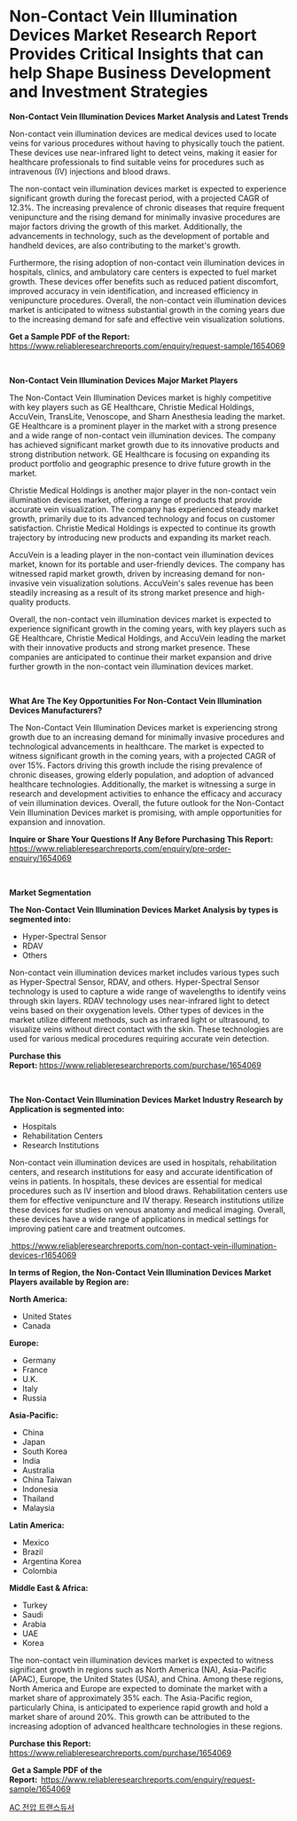 <p><h1>Non-Contact Vein Illumination Devices Market Research Report Provides Critical Insights that can help Shape Business Development and Investment Strategies</h1></p><p><strong>Non-Contact Vein Illumination Devices Market Analysis and Latest Trends</strong></p>
<p><p>Non-contact vein illumination devices are medical devices used to locate veins for various procedures without having to physically touch the patient. These devices use near-infrared light to detect veins, making it easier for healthcare professionals to find suitable veins for procedures such as intravenous (IV) injections and blood draws.</p><p>The non-contact vein illumination devices market is expected to experience significant growth during the forecast period, with a projected CAGR of 12.3%. The increasing prevalence of chronic diseases that require frequent venipuncture and the rising demand for minimally invasive procedures are major factors driving the growth of this market. Additionally, the advancements in technology, such as the development of portable and handheld devices, are also contributing to the market's growth.</p><p>Furthermore, the rising adoption of non-contact vein illumination devices in hospitals, clinics, and ambulatory care centers is expected to fuel market growth. These devices offer benefits such as reduced patient discomfort, improved accuracy in vein identification, and increased efficiency in venipuncture procedures. Overall, the non-contact vein illumination devices market is anticipated to witness substantial growth in the coming years due to the increasing demand for safe and effective vein visualization solutions.</p></p>
<p><strong>Get a Sample PDF of the Report:&nbsp;</strong> <a href="https://www.reliableresearchreports.com/enquiry/request-sample/1654069">https://www.reliableresearchreports.com/enquiry/request-sample/1654069</a></p>
<p>&nbsp;</p>
<p><strong>Non-Contact Vein Illumination Devices Major Market Players</strong></p>
<p><p>The Non-Contact Vein Illumination Devices market is highly competitive with key players such as GE Healthcare, Christie Medical Holdings, AccuVein, TransLite, Venoscope, and Sharn Anesthesia leading the market. GE Healthcare is a prominent player in the market with a strong presence and a wide range of non-contact vein illumination devices. The company has achieved significant market growth due to its innovative products and strong distribution network. GE Healthcare is focusing on expanding its product portfolio and geographic presence to drive future growth in the market.</p><p>Christie Medical Holdings is another major player in the non-contact vein illumination devices market, offering a range of products that provide accurate vein visualization. The company has experienced steady market growth, primarily due to its advanced technology and focus on customer satisfaction. Christie Medical Holdings is expected to continue its growth trajectory by introducing new products and expanding its market reach.</p><p>AccuVein is a leading player in the non-contact vein illumination devices market, known for its portable and user-friendly devices. The company has witnessed rapid market growth, driven by increasing demand for non-invasive vein visualization solutions. AccuVein's sales revenue has been steadily increasing as a result of its strong market presence and high-quality products.</p><p>Overall, the non-contact vein illumination devices market is expected to experience significant growth in the coming years, with key players such as GE Healthcare, Christie Medical Holdings, and AccuVein leading the market with their innovative products and strong market presence. These companies are anticipated to continue their market expansion and drive further growth in the non-contact vein illumination devices market.</p></p>
<p>&nbsp;</p>
<p><strong>What Are The Key Opportunities For Non-Contact Vein Illumination Devices Manufacturers?</strong></p>
<p><p>The Non-Contact Vein Illumination Devices market is experiencing strong growth due to an increasing demand for minimally invasive procedures and technological advancements in healthcare. The market is expected to witness significant growth in the coming years, with a projected CAGR of over 15%. Factors driving this growth include the rising prevalence of chronic diseases, growing elderly population, and adoption of advanced healthcare technologies. Additionally, the market is witnessing a surge in research and development activities to enhance the efficacy and accuracy of vein illumination devices. Overall, the future outlook for the Non-Contact Vein Illumination Devices market is promising, with ample opportunities for expansion and innovation.</p></p>
<p><strong>Inquire or Share Your Questions If Any Before Purchasing This Report:</strong> <a href="https://www.reliableresearchreports.com/enquiry/pre-order-enquiry/1654069">https://www.reliableresearchreports.com/enquiry/pre-order-enquiry/1654069</a></p>
<p>&nbsp;</p>
<p><strong>Market Segmentation</strong></p>
<p><strong>The Non-Contact Vein Illumination Devices Market Analysis by types is segmented into:</strong></p>
<p><ul><li>Hyper-Spectral Sensor</li><li>RDAV</li><li>Others</li></ul></p>
<p><p>Non-contact vein illumination devices market includes various types such as Hyper-Spectral Sensor, RDAV, and others. Hyper-Spectral Sensor technology is used to capture a wide range of wavelengths to identify veins through skin layers. RDAV technology uses near-infrared light to detect veins based on their oxygenation levels. Other types of devices in the market utilize different methods, such as infrared light or ultrasound, to visualize veins without direct contact with the skin. These technologies are used for various medical procedures requiring accurate vein detection.</p></p>
<p><strong>Purchase this Report:&nbsp;</strong><a href="https://www.reliableresearchreports.com/purchase/1654069">https://www.reliableresearchreports.com/purchase/1654069</a></p>
<p>&nbsp;</p>
<p><strong>The Non-Contact Vein Illumination Devices Market Industry Research by Application is segmented into:</strong></p>
<p><ul><li>Hospitals</li><li>Rehabilitation Centers</li><li>Research Institutions</li></ul></p>
<p><p>Non-contact vein illumination devices are used in hospitals, rehabilitation centers, and research institutions for easy and accurate identification of veins in patients. In hospitals, these devices are essential for medical procedures such as IV insertion and blood draws. Rehabilitation centers use them for effective venipuncture and IV therapy. Research institutions utilize these devices for studies on venous anatomy and medical imaging. Overall, these devices have a wide range of applications in medical settings for improving patient care and treatment outcomes.</p></p>
<p><a href="https://www.reliableresearchreports.com/non-contact-vein-illumination-devices-r1654069">&nbsp;https://www.reliableresearchreports.com/non-contact-vein-illumination-devices-r1654069</a></p>
<p><strong>In terms of Region, the Non-Contact Vein Illumination Devices Market Players available by Region are:</strong></p>
<p>
    <p> <strong> North America: </strong>
        <ul>
            <li>United States</li>
            <li>Canada</li>
        </ul>
        </p> 
    <p> <strong> Europe: </strong>
        <ul>
            <li>Germany</li>
            <li>France</li>
            <li>U.K.</li>
            <li>Italy</li>
            <li>Russia</li>
        </ul>
        </p> 
    <p> <strong> Asia-Pacific: </strong>
        <ul>
            <li>China</li>
            <li>Japan</li>
            <li>South Korea</li>
            <li>India</li>
            <li>Australia</li>
            <li>China Taiwan</li>
            <li>Indonesia</li>
            <li>Thailand</li>
            <li>Malaysia</li>
        </ul>
        </p> 
    <p> <strong> Latin America: </strong>
        <ul>
            <li>Mexico</li>
            <li>Brazil</li>
            <li>Argentina Korea</li>
            <li>Colombia</li>
        </ul>
        </p> 
    <p> <strong> Middle East & Africa: </strong>
        <ul>
            <li>Turkey</li>
            <li>Saudi</li>
            <li>Arabia</li>
            <li>UAE</li>
            <li>Korea</li>
        </ul>
    </p>
    </p>
<p><p>The non-contact vein illumination devices market is expected to witness significant growth in regions such as North America (NA), Asia-Pacific (APAC), Europe, the United States (USA), and China. Among these regions, North America and Europe are expected to dominate the market with a market share of approximately 35% each. The Asia-Pacific region, particularly China, is anticipated to experience rapid growth and hold a market share of around 20%. This growth can be attributed to the increasing adoption of advanced healthcare technologies in these regions.</p></p>
<p><strong>Purchase this Report: </strong><a href="https://www.reliableresearchreports.com/purchase/1654069">https://www.reliableresearchreports.com/purchase/1654069</a></p>
<p>&nbsp;<strong>Get a Sample PDF of the Report:&nbsp;&nbsp;</strong><a href="https://www.reliableresearchreports.com/enquiry/request-sample/1654069">https://www.reliableresearchreports.com/enquiry/request-sample/1654069</a></p>
<p><strong></strong></p>
<p><p><a href="https://github.com/lzrvbyqzftro57/Market-Research-Report-List-2/blob/main/335565551631.md">AC 전압 트랜스듀서</a></p></p>